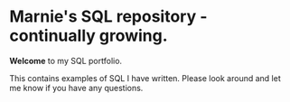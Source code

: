 # Marnie's SQL repository - continually growing.

**Welcome** to my SQL portfolio.

This contains examples of SQL I have written.  Please look around and let me know if you have any questions.
